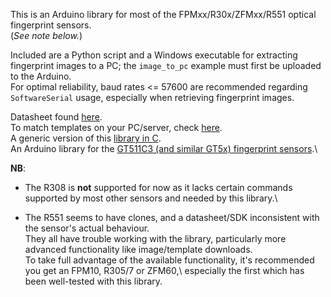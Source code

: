 This is an Arduino library for most of the FPMxx/R30x/ZFMxx/R551 optical fingerprint sensors.\
(*See note below.*)

Included are a Python script and a Windows executable for extracting fingerprint images to a PC; 
the `image_to_pc` example must first be uploaded to the Arduino. \
For optimal reliability, baud rates <= 57600 are recommended regarding `SoftwareSerial` usage, 
especially when retrieving fingerprint images. 

Datasheet found [here](https://sicherheitskritisch.de/files/specifications-2.0-en.pdf).\
To match templates on your PC/server, check [here](https://github.com/brianrho/fpmatch).\
A generic version of this [library in C](https://github.com/brianrho/FPM-C).\
An Arduino library for the [GT511C3 (and similar GT5x) fingerprint sensors](https://github.com/brianrho/GT5X).\

**NB**: 
* The R308 is **not** supported for now as it lacks certain commands supported by most other sensors and needed by this library.\

* The R551 seems to have clones, and a datasheet/SDK inconsistent with the sensor's actual behaviour.\
They all have trouble working with the library, particularly more advanced functionality like image/template downloads.\
To take full advantage of the available functionality, it's recommended you get an FPM10, R305/7 or ZFM60,\ 
especially the first which has been well-tested with this library.